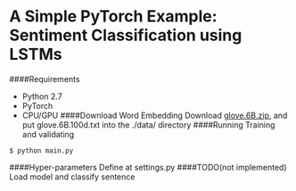 # A Simple PyTorch Example: Sentiment Classification using LSTMs

####Requirements

- Python 2.7
- PyTorch
- CPU/GPU
####Download Word Embedding
Download [glove.6B.zip](https://nlp.stanford.edu/projects/glove/), and put glove.6B.100d.txt into the ./data/ directory
####Running
Training and validating
```
$ python main.py
```
####Hyper-parameters
Define at settings.py
####TODO(not implemented)
Load model and classify sentence






